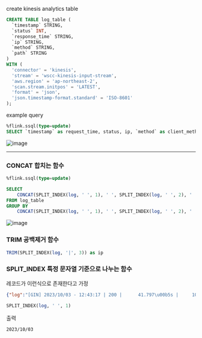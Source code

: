 create kinesis analytics table
```sql
CREATE TABLE log_table (
  `timestamp` STRING,
  `status` INT,
  `response_time` STRING,
  `ip` STRING,
  `method` STRING,
  `path` STRING
)
WITH (
  'connector' = 'kinesis',
  'stream' = 'wscc-kinesis-input-stream',
  'aws.region' = 'ap-northeast-2',
  'scan.stream.initpos' = 'LATEST',
  'format' = 'json',
  'json.timestamp-format.standard' = 'ISO-8601'
);
```

example query
```sql
%flink.ssql(type=update)
SELECT `timestamp` as request_time, status, ip, `method` as client_method, path FROM log_table;
```
![image](https://github.com/demopassword/SQL/assets/145639874/4c800f1f-50d4-49d3-ad45-8979ae10dce6)


---

### CONCAT 합치는 함수
```sql
%flink.ssql(type=update)

SELECT
    CONCAT(SPLIT_INDEX(log, ' ', 1), ' ', SPLIT_INDEX(log, ' ', 2), ' ', SPLIT_INDEX(log, ' ', 3)) as time_request
FROM log_table
GROUP BY
    CONCAT(SPLIT_INDEX(log, ' ', 1), ' ', SPLIT_INDEX(log, ' ', 2), ' ', SPLIT_INDEX(log, ' ', 3))
```
![image](https://github.com/demopassword/SQL/assets/145639874/9058f0ed-430e-4375-9b83-db71bebe8ff8)


### TRIM 공백제거 함수
```sql
TRIM(SPLIT_INDEX(log, '|', 3)) as ip
```
### SPLIT_INDEX 특정 문자열 기준으로 나누는 함수
레코드가 이런식으로 존재한다고 가정
```json
{"log":"[GIN] 2023/10/03 - 12:43:17 | 200 |      41.797\u00b5s |     10.20.14.80 | GET      \"/health\""}
```
```sql
SPLIT_INDEX(log, ' ', 1)
```

출력
```
2023/10/03
```
